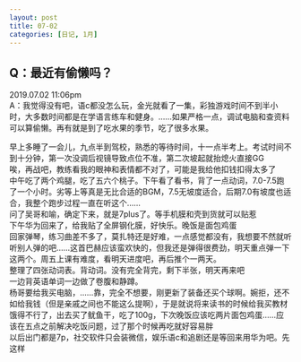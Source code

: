 ```yaml
---
layout: post
title: 07-02
categories: [日记, 1月]
---
```

## Q：最近有偷懒吗？
2019.07.02 11:06pm  
A：我觉得没有吧，语c都没怎么玩，金光就看了一集，彩独游戏时间不到半小时，大多数时间都是在学语言练车和健身。……如果严格一点，调试电脑和查资料可以算偷懒。再有就是到了吃水果的季节，吃了很多水果。  

早上多睡了一会儿，九点半到驾校，熟悉的等待时间，十一点半考上。考试时间不到十分钟，第一次没调后视镜导致点位不准，第二次坡起就抬熄火直接GG  
唉，再战吧，教练看我的眼神和表情都不对了，可能是我给他扣钱扣得太多了  
中午吃了两个鸡腿，吃了五六个桃子。下午看了看书，背了一点动词，7.0-7.5跑了一个小时。劣等上等真是无比合适的BGM，7.5无坡度适合，后期7.0有坡度也适合，我整个跑步过程一直在听这个……  
问了吴哥和喻，确定下来，就是7plus了。等手机膜和壳到货就可以贴惹  
下午华为回来了，给我贴了全屏钢化膜，好快乐。晚饭是面包鸡蛋  
回家弹琴，练习曲差不多了，莫扎特还是好难，一点感觉都没有，我想要不然就听听别人弹的吧……这首巴赫应该蛮欢快的，但我还是弹得很费劲，明天重点弹一下这两个。周五上课有难度，看明天进度吧，再后推个一两天。  
整理了四张动词表。背动词。没有完全背完，剩下半张，明天再来吧  
一边背英语单词一边做了卷腹和静蹲。  
杨哥要给我买电脑，……靠，完全不想要，刚更新了装备还买个球啊。婉拒，还不如给我钱（但是亲戚之间也不能这么提啊），于是就说将来读书的时候给我买教材  
饿得不行了，出去买了鱿鱼干，吃了100g，下次晚饭应该吃两片面包鸡蛋……应该在五点之前解决吃饭问题，过了那个时候再吃就好容易胖  
以后出门都是7p，社交软件只会装微信，娱乐语c和追剧还是等回来用华为吧。先这样  

